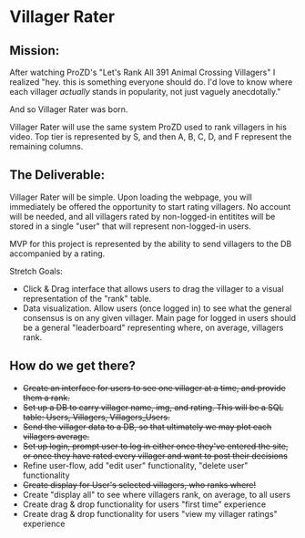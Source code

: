 # Villager Rater


## Mission:
After watching ProZD's "Let's Rank All 391 Animal Crossing Villagers" I realized "hey. this is something everyone should do. I'd love to know where each villager *actually* stands in popularity, not just vaguely anecdotally."

And so Villager Rater was born.

Villager Rater will use the same system ProZD used to rank villagers in his video. Top tier is represented by S, and then A, B, C, D, and F represent the remaining columns.

## The Deliverable:
Villager Rater will be simple. Upon loading the webpage, you will immediately be offered the opportunity to start rating villagers. No account will be needed, and all villagers rated by non-logged-in entitites will be stored in a single "user" that will represent non-logged-in users.

MVP for this project is represented by the ability to send villagers to the DB accompanied by a rating. 

Stretch Goals:
- Click & Drag interface that allows users to drag the villager to a visual representation of the "rank" table.
- Data visualization. Allow users (once logged in) to see what the general consensus is on any given villager. Main page for logged in users should be a general "leaderboard" representing where, on average, villagers rank.

## How do we get there?
- ~~Create an interface for users to see one villager at a time, and provide them a rank.~~
- ~~Set up a DB to carry villager name, img, and rating. This will be a SQL table: Users, Villagers, Villagers_Users.~~
- ~~Send the villager data to a DB, so that ultimately we may plot each villagers average.~~
- ~~Set up login, prompt user to log in either once they've entered the site, or once they have rated every villager and want to post their decisions~~
- Refine user-flow, add "edit user" functionality, "delete user" functionality
- ~~Create display for User's selected villagers, who ranks where!~~
- Create "display all" to see where villagers rank, on average, to all users
- Create drag & drop functionality for users "first time" experience
- Create drag & drop functionality for users "view my villager ratings" experience
